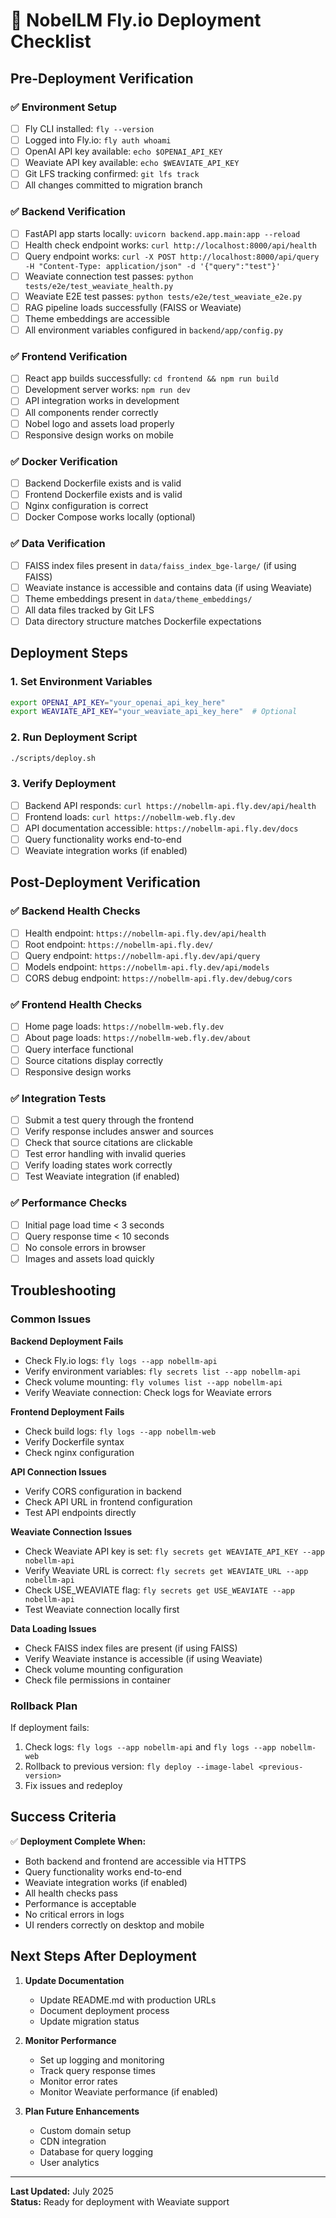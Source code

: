 # 🚀 NobelLM Fly.io Deployment Checklist

## Pre-Deployment Verification

### ✅ Environment Setup
- [ ] Fly CLI installed: `fly --version`
- [ ] Logged into Fly.io: `fly auth whoami`
- [ ] OpenAI API key available: `echo $OPENAI_API_KEY`
- [ ] Weaviate API key available: `echo $WEAVIATE_API_KEY`
- [ ] Git LFS tracking confirmed: `git lfs track`
- [ ] All changes committed to migration branch

### ✅ Backend Verification
- [ ] FastAPI app starts locally: `uvicorn backend.app.main:app --reload`
- [ ] Health check endpoint works: `curl http://localhost:8000/api/health`
- [ ] Query endpoint works: `curl -X POST http://localhost:8000/api/query -H "Content-Type: application/json" -d '{"query":"test"}'`
- [ ] Weaviate connection test passes: `python tests/e2e/test_weaviate_health.py`
- [ ] Weaviate E2E test passes: `python tests/e2e/test_weaviate_e2e.py`
- [ ] RAG pipeline loads successfully (FAISS or Weaviate)
- [ ] Theme embeddings are accessible
- [ ] All environment variables configured in `backend/app/config.py`

### ✅ Frontend Verification
- [ ] React app builds successfully: `cd frontend && npm run build`
- [ ] Development server works: `npm run dev`
- [ ] API integration works in development
- [ ] All components render correctly
- [ ] Nobel logo and assets load properly
- [ ] Responsive design works on mobile

### ✅ Docker Verification
- [ ] Backend Dockerfile exists and is valid
- [ ] Frontend Dockerfile exists and is valid
- [ ] Nginx configuration is correct
- [ ] Docker Compose works locally (optional)

### ✅ Data Verification
- [ ] FAISS index files present in `data/faiss_index_bge-large/` (if using FAISS)
- [ ] Weaviate instance is accessible and contains data (if using Weaviate)
- [ ] Theme embeddings present in `data/theme_embeddings/`
- [ ] All data files tracked by Git LFS
- [ ] Data directory structure matches Dockerfile expectations

## Deployment Steps

### 1. Set Environment Variables
```bash
export OPENAI_API_KEY="your_openai_api_key_here"
export WEAVIATE_API_KEY="your_weaviate_api_key_here"  # Optional
```

### 2. Run Deployment Script
```bash
./scripts/deploy.sh
```

### 3. Verify Deployment
- [ ] Backend API responds: `curl https://nobellm-api.fly.dev/api/health`
- [ ] Frontend loads: `curl https://nobellm-web.fly.dev`
- [ ] API documentation accessible: `https://nobellm-api.fly.dev/docs`
- [ ] Query functionality works end-to-end
- [ ] Weaviate integration works (if enabled)

## Post-Deployment Verification

### ✅ Backend Health Checks
- [ ] Health endpoint: `https://nobellm-api.fly.dev/api/health`
- [ ] Root endpoint: `https://nobellm-api.fly.dev/`
- [ ] Query endpoint: `https://nobellm-api.fly.dev/api/query`
- [ ] Models endpoint: `https://nobellm-api.fly.dev/api/models`
- [ ] CORS debug endpoint: `https://nobellm-api.fly.dev/debug/cors`

### ✅ Frontend Health Checks
- [ ] Home page loads: `https://nobellm-web.fly.dev`
- [ ] About page loads: `https://nobellm-web.fly.dev/about`
- [ ] Query interface functional
- [ ] Source citations display correctly
- [ ] Responsive design works

### ✅ Integration Tests
- [ ] Submit a test query through the frontend
- [ ] Verify response includes answer and sources
- [ ] Check that source citations are clickable
- [ ] Test error handling with invalid queries
- [ ] Verify loading states work correctly
- [ ] Test Weaviate integration (if enabled)

### ✅ Performance Checks
- [ ] Initial page load time < 3 seconds
- [ ] Query response time < 10 seconds
- [ ] No console errors in browser
- [ ] Images and assets load quickly

## Troubleshooting

### Common Issues

**Backend Deployment Fails**
- Check Fly.io logs: `fly logs --app nobellm-api`
- Verify environment variables: `fly secrets list --app nobellm-api`
- Check volume mounting: `fly volumes list --app nobellm-api`
- Verify Weaviate connection: Check logs for Weaviate errors

**Frontend Deployment Fails**
- Check build logs: `fly logs --app nobellm-web`
- Verify Dockerfile syntax
- Check nginx configuration

**API Connection Issues**
- Verify CORS configuration in backend
- Check API URL in frontend configuration
- Test API endpoints directly

**Weaviate Connection Issues**
- Check Weaviate API key is set: `fly secrets get WEAVIATE_API_KEY --app nobellm-api`
- Verify Weaviate URL is correct: `fly secrets get WEAVIATE_URL --app nobellm-api`
- Check USE_WEAVIATE flag: `fly secrets get USE_WEAVIATE --app nobellm-api`
- Test Weaviate connection locally first

**Data Loading Issues**
- Check FAISS index files are present (if using FAISS)
- Verify Weaviate instance is accessible (if using Weaviate)
- Check volume mounting configuration
- Check file permissions in container

### Rollback Plan
If deployment fails:
1. Check logs: `fly logs --app nobellm-api` and `fly logs --app nobellm-web`
2. Rollback to previous version: `fly deploy --image-label <previous-version>`
3. Fix issues and redeploy

## Success Criteria

✅ **Deployment Complete When:**
- Both backend and frontend are accessible via HTTPS
- Query functionality works end-to-end
- Weaviate integration works (if enabled)
- All health checks pass
- Performance is acceptable
- No critical errors in logs
- UI renders correctly on desktop and mobile

## Next Steps After Deployment

1. **Update Documentation**
   - Update README.md with production URLs
   - Document deployment process
   - Update migration status

2. **Monitor Performance**
   - Set up logging and monitoring
   - Track query response times
   - Monitor error rates
   - Monitor Weaviate performance (if enabled)

3. **Plan Future Enhancements**
   - Custom domain setup
   - CDN integration
   - Database for query logging
   - User analytics

---

**Last Updated:** July 2025  
**Status:** Ready for deployment with Weaviate support 